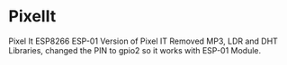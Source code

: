 # PixelIt
Pixel It
ESP8266 ESP-01 Version of Pixel IT
Removed MP3, LDR and DHT Libraries, changed the PIN to gpio2 so it works with ESP-01 Module.
